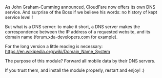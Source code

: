 As John Graham-Cumming announced, CloudFare now offers its own DNS service.
And surprise of the Boss if we believe his words: no history of kept service level !

But what is a DNS server: to make it short, a DNS server makes the correspondence between the IP address of a requested website, and its domain name (forum.xda-developers.com for example).

For the long version a little reading is necessary: https://en.wikipedia.org/wiki/Domain_Name_System

The purpose of this module?
Forward all mobile data by their DNS servers.

If you trust them, and install the module properly, restart and enjoy! :)
